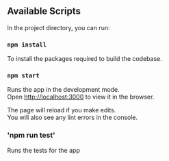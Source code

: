 ## Available Scripts

In the project directory, you can run:

### `npm install`
To install the packages required to build the codebase. 
### `npm start`

Runs the app in the development mode.\
Open [http://localhost:3000](http://localhost:3000) to view it in the browser.

The page will reload if you make edits.\
You will also see any lint errors in the console.


### 'npm run test'

Runs the tests for the app
